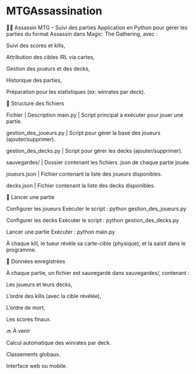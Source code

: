 # MTGAssassination
🧙‍♂️ Assassin MTG – Suivi des parties
Application en Python pour gérer les parties du format Assassin dans Magic: The Gathering, avec :

Suivi des scores et kills,

Attribution des cibles IRL via cartes,

Gestion des joueurs et des decks,

Historique des parties,

Préparation pour les statistiques (ex: winrates par deck).

📁 Structure des fichiers

Fichier | Description
main.py | Script principal à exécuter pour jouer une partie.

gestion_des_joueurs.py | Script pour gérer la base des joueurs (ajouter/supprimer).

gestion_des_decks.py | Script pour gérer les decks (ajouter/supprimer).

sauvegardes/ | Dossier contenant les fichiers .json de chaque partie jouée.

joueurs.json | Fichier contenant la liste des joueurs disponibles.

decks.json | Fichier contenant la liste des decks disponibles.


🚀 Lancer une partie

Configurer les joueurs
Exécuter le script : python gestion_des_joueurs.py

Configurer les decks
Exécuter le script : python gestion_des_decks.py

Lancer une partie
Exécuter : python main.py

À chaque kill, le tueur révèle sa carte-cible (physique), et la saisit dans le programme.

📝 Données enregistrées

À chaque partie, un fichier est sauvegardé dans sauvegardes/, contenant :

Les joueurs et leurs decks,

L’ordre des kills (avec la cible révélée),

L’ordre de mort,

Les scores finaux.

🔜 À venir

Calcul automatique des winrates par deck.

Classements globaux.

Interface web ou mobile.
